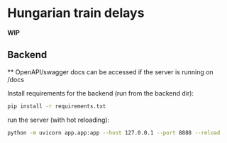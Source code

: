 # Hungarian train delays

**WIP**

## Backend

** OpenAPI/swagger docs can be accessed if the server is running on /docs

Install requirements for the backend (run from the backend dir):

``` bash
pip install -r requirements.txt
```

run the server (with hot reloading):

``` bash
python -m uvicorn app.app:app --host 127.0.0.1 --port 8888 --reload
```

